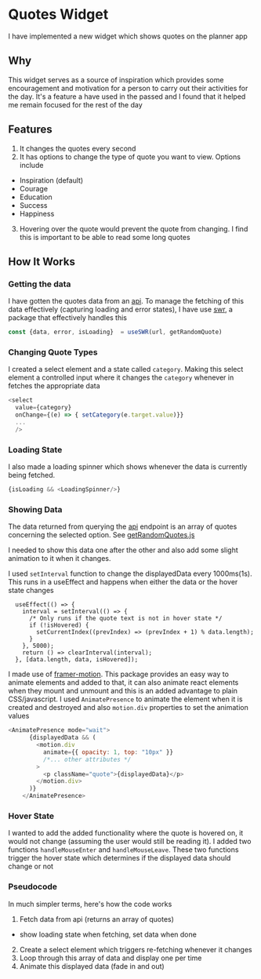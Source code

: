 # Quotes Widget

I have implemented a new widget which shows quotes on the planner app

## Why

This widget serves as a source of inspiration which provides some encouragement and motivation for a person to carry out their activities for the day. It's a feature a have used in the passed and I found that it helped me remain focused for the rest of the day

## Features

1. It changes the quotes every second
2. It has options to change the type of quote you want to view. Options include

- Inspiration (default)
- Courage
- Education
- Success
- Happiness

3. Hovering over the quote would prevent the quote from changing. I find this is important to be able to read some long quotes


## How It Works

### Getting the data

I have gotten the quotes data from an [api](https://api-ninjas.com/api/quotes).
To manage the fetching of this data effectively (capturing loading and error states), I have use [swr](https://swr.vercel.app/), a package that effectively handles this

```javascript
const {data, error, isLoading}  = useSWR(url, getRandomQuote)
```

### Changing Quote Types

I created a select element and a state called `category`. Making this select element a controlled input where it changes the `category` whenever in fetches the appropriate data

```javascript
<select
  value={category}
  onChange={(e) => { setCategory(e.target.value)}}
  ...
  />
```

### Loading State

I also made a loading spinner which shows whenever the data is currently being fetched.

```javascript
{isLoading && <LoadingSpinner/>}
```

### Showing Data

The data returned from querying the [api](https://api-ninjas.com/api/quotes) endpoint is an array of quotes concerning the selected option. See [getRandomQuotes.js](./getRandomQuotes.js)

I needed to show this data one after the other and also add some slight animation to it when it changes.

I used `setInterval` function to change the displayedData every 1000ms(1s). This runs in a useEffect and happens when either the data or the hover state changes

```
  useEffect(() => {
    interval = setInterval(() => {
      /* Only runs if the quote text is not in hover state */
      if (!isHovered) {
        setCurrentIndex((prevIndex) => (prevIndex + 1) % data.length);
      }
    }, 5000);
    return () => clearInterval(interval);
  }, [data.length, data, isHovered]);
```

I made use of [framer-motion](https://www.framer.com/motion/). This package provides an easy way to animate elements and added to that, it can also animate react elements when they mount and unmount and this is an added advantage to plain CSS/javascript.
I used `AnimatePresence` to animate the element when it is created and destroyed and also `motion.div` properties to set the animation values

```javascript
<AnimatePresence mode="wait">
      {displayedData && (
        <motion.div
          animate={{ opacity: 1, top: "10px" }}
          /*... other attributes */
        >
          <p className="quote">{displayedData}</p>
        </motion.div>
      )}
    </AnimatePresence>
```

### Hover State

I wanted to add the added functionality where the quote is hovered on, it would not change (assuming the user would still be reading it). I added two functions `handleMouseEnter` and `handleMouseLeave`. These two functions trigger the hover state which determines if the displayed data should change or not


### Pseudocode

In much simpler terms, here's how the code works

1. Fetch data from api (returns an array of quotes)

- show loading state when fetching, set data when done

2. Create a select element which triggers re-fetching whenever it changes
3. Loop through this array of data and display one per time
4. Animate this displayed data (fade in and out)

